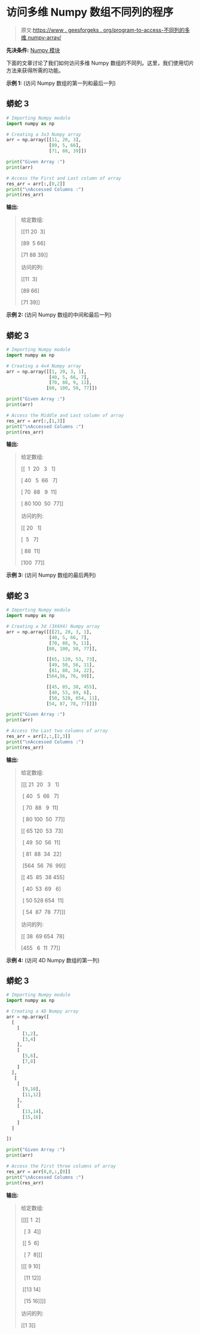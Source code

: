 # 访问多维 Numpy 数组不同列的程序

> 原文:[https://www . geesforgeks . org/program-to-access-不同列的多维 numpy-array/](https://www.geeksforgeeks.org/program-to-access-different-columns-of-a-multidimensional-numpy-array/)

**先决条件:** [Numpy 模块](https://www.geeksforgeeks.org/python-numpy/)

下面的文章讨论了我们如何访问多维 Numpy 数组的不同列。这里，我们使用切片方法来获得所需的功能。

**示例 1:** (访问 Numpy 数组的第一列和最后一列)

## 蟒蛇 3

```py
# Importing Numpy module
import numpy as np

# Creating a 3x3 Numpy array
arr = np.array([[11, 20, 3], 
                [89, 5, 66], 
                [71, 88, 39]])

print("Given Array :")
print(arr)

# Access the First and Last column of array
res_arr = arr[:,[0,2]]
print("\nAccessed Columns :")
print(res_arr)
```

**输出:**

> 给定数组:
> 
> [[11 20  3]
> 
> [89  5 66]
> 
> [71 88 39]]
> 
> 访问的列:
> 
> [[11  3]
> 
> [89 66]
> 
> [71 39]]

**示例 2:** (访问 Numpy 数组的中间和最后一列)

## 蟒蛇 3

```py
# Importing Numpy module
import numpy as np

# Creating a 4x4 Numpy array
arr = np.array([[1, 20, 3, 1], 
                [40, 5, 66, 7], 
                [70, 88, 9, 11],
               [80, 100, 50, 77]])

print("Given Array :")
print(arr)

# Access the Middle and Last column of array
res_arr = arr[:,[1,3]]
print("\nAccessed Columns :")
print(res_arr)
```

**输出:**

> 给定数组:
> 
> [[  1  20   3   1]
> 
> [ 40   5  66   7]
> 
> [ 70  88   9  11]
> 
> [ 80 100  50  77]]
> 
> 访问的列:
> 
> [[ 20   1]
> 
> [  5   7]
> 
> [ 88  11]
> 
> [100  77]]

**示例 3:** (访问 Numpy 数组的最后两列)

## 蟒蛇 3

```py
# Importing Numpy module
import numpy as np

# Creating a 3d (3X4X4) Numpy array
arr = np.array([[[21, 20, 3, 1], 
                [40, 5, 66, 7], 
                [70, 88, 9, 11],
               [80, 100, 50, 77]],

               [[65, 120, 53, 73], 
                [49, 50, 56, 11], 
                [81, 88, 34, 22],
               [564,56, 76, 99]],

               [[45, 85, 38, 455], 
                [40, 53, 69, 6], 
                [50, 528, 654, 11],
               [54, 87, 78, 77]]])

print("Given Array :")
print(arr)

# Access the Last two columns of array
res_arr = arr[2,:,[2,3]]
print("\nAccessed Columns :")
print(res_arr)
```

**输出:**

> 给定数组:
> 
> [[[ 21  20   3   1]
> 
>  [ 40   5  66   7]
> 
>  [ 70  88   9  11]
> 
>  [ 80 100  50  77]]
> 
> [[ 65 120  53  73]
> 
>  [ 49  50  56  11]
> 
>  [ 81  88  34  22]
> 
>  [564  56  76  99]]
> 
> [[ 45  85  38 455]
> 
>  [ 40  53  69   6]
> 
>  [ 50 528 654  11]
> 
>  [ 54  87  78  77]]]
> 
> 访问的列:
> 
> [[ 38  69 654  78]
> 
> [455   6  11  77]]

**示例 4:** (访问 4D Numpy 数组的第一列)

## 蟒蛇 3

```py
# Importing Numpy module
import numpy as np

# Creating a 4D Numpy array
arr = np.array([
  [
    [
      [1,2],
      [3,4]
    ],
    [
      [5,6],
      [7,8]
    ]
  ],
   [
    [
      [9,10],
      [11,12]
    ],
    [
      [13,14],
      [15,16]
    ]
  ]

])

print("Given Array :")
print(arr)

# Access the First three columns of array
res_arr = arr[0,0,:,[0]]
print("\nAccessed Columns :")
print(res_arr)
```

**输出:**

> 给定数组:
> 
> [[[[ 1  2]
> 
>   [ 3  4]]
> 
>  [[ 5  6]
> 
>   [ 7  8]]]
> 
> [[[ 9 10]
> 
>   [11 12]]
> 
>  [[13 14]
> 
>   [15 16]]]]
> 
> 访问的列:
> 
> [[1 3]]
